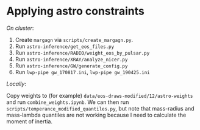 # Applying astro constraints

_On cluster_:
1. Create `margagn` via `scripts/create_margagn.py`.
2. Run `astro-inference/get_eos_files.py`
3. Run `astro-inference/RADIO/weight_eos_by_pulsar.py`
4. Run `astro-inference/XRAY/analyze_nicer.py`
5. Run `astro-inference/GW/generate_config.py`
6. Run `lwp-pipe gw_170817.ini`, `lwp-pipe gw_190425.ini`

_Locally_:

Copy weights to (for example) `data/eos-draws-modified/12/astro-weights` and run `combine_weights.ipynb`. We can then run `scripts/temperance_modified_quantiles.py`, but note that mass-radius and mass-lambda quantiles are not working because I need to calculate the moment of inertia.